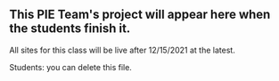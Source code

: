 ## This PIE Team's project will appear here when the students finish it.

All sites for this class will be live after 12/15/2021 at the latest.

Students: you can delete this file.
